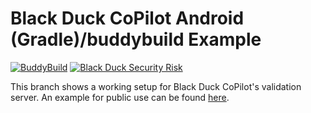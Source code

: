 # Black Duck CoPilot Android (Gradle)/buddybuild Example

[![BuddyBuild](https://dashboard.buddybuild.com/api/statusImage?appID=59a5724a6749de0001f9e85e&branch=validation&build=latest)](https://dashboard.buddybuild.com/apps/59a5724a6749de0001f9e85e/build/latest?branch=validation) [![Black Duck Security Risk](https://copilot-valid.blackducksoftware.com/github/groups/BlackDuckCoPilot/locations/example-android-buddybuild/public/results/branches/validation/badge-risk.svg)](https://copilot-valid.blackducksoftware.com/github/groups/BlackDuckCoPilot/locations/example-android-buddybuild/public/results/branches/validation)

This branch shows a working setup for Black Duck CoPilot's validation server.
An example for public use can be found [here](https://github.com/BlackDuckCoPilot/example-android-buddybuild).
